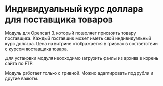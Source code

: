 # Индивидуальный курс доллара для поставщика товаров
Модуль для Opencart 3, который позволяет присвоить товару поставщика. Каждый поставщик может иметь свой индивидуальный курс доллара. Цена на витрине отображается в гривнах в соответствии с курсом поставщика товара.

Для установки модуля необходимо загрузить файлы из архива в корень сайта по FTP.

Модуль работает только с гривной. Можно адаптировать под рубли и другие валюты. 
